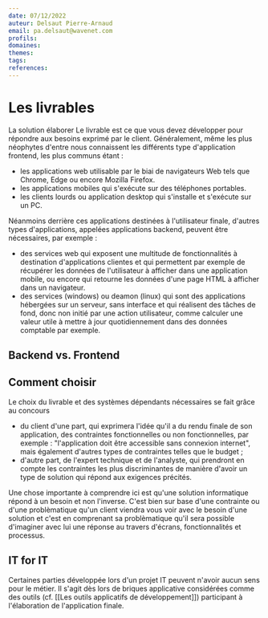 ```yaml
---
date: 07/12/2022
auteur: Delsaut Pierre-Arnaud
email: pa.delsaut@wavenet.com
profils: 
domaines:
themes:
tags:
references:
---
```


# Les livrables

La solution élaborer Le livrable est ce que vous devez développer pour répondre aux besoins exprimé par le client. Généralement, même les plus néophytes d'entre nous connaissent les différents type d'application frontend, les plus communs étant :

- les applications web utilisable par le biai de navigateurs Web tels que Chrome, Edge ou encore Mozilla Firefox. 
- les applications mobiles qui s'exécute sur des téléphones portables.
- les clients lourds ou application desktop qui s'installe et s'exécute sur un PC.

Néanmoins derrière ces applications destinées à l'utilisateur finale, d'autres types d'applications, appelées applications backend, peuvent être nécessaires, par exemple : 

- des services web qui exposent une multitude de fonctionnalités à destination d'applications clientes et qui permettent par exemple de récupérer les données de l'utilisateur à afficher dans une application mobile, ou encore qui retourne les données d'une page HTML à afficher dans un navigateur.
- des services (windows) ou deamon (linux) qui sont des applications hébergées sur un serveur, sans interface et qui réalisent des tâches de fond, donc non initié par une action utilisateur, comme calculer une valeur utile à mettre à jour quotidiennement dans des données comptable par exemple.

## Backend vs. Frontend

## Comment choisir

Le choix du livrable et des systèmes dépendants nécessaires se fait grâce au concours 

- du client d'une part, qui exprimera l'idée qu'il a du rendu finale de son application, des contraintes fonctionnelles ou non fonctionnelles, par exemple : "l'application doit être accessible sans connexion internet", mais également d'autres types de contraintes telles que le budget ;
- d'autre part, de l'expert technique et de l'analyste, qui prendront en compte les contraintes les plus discriminantes de manière d'avoir un type de solution qui répond aux exigences précités.

Une chose importante à comprendre ici est qu'une solution informatique répond à un besoin et non l'inverse. C'est bien sur base d'une contrainte ou d'une problèmatique qu'un client viendra vous voir avec le besoin d'une solution et c'est en comprenant sa problèmatique qu'il sera possible d'imaginer avec lui une réponse au travers d'écrans, fonctionnalités et processus.

## IT for IT

Certaines parties développée lors d'un projet IT peuvent n'avoir aucun sens pour le métier. Il s'agit dès lors de briques applicative considérées comme des outils (cf. [[Les outils applicatifs de développement]]) participant à l'élaboration de l'application finale.